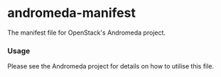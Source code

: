 # andromeda-manifest
The manifest file for OpenStack's Andromeda project.

### Usage
Please see the Andromeda project for details on how to utilise this file.
